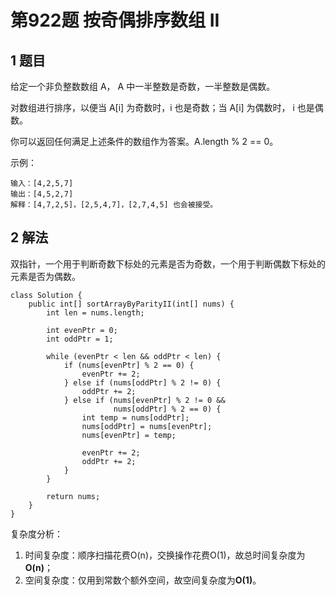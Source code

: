 # 第922题 按奇偶排序数组 II

## 1 题目

给定一个非负整数数组 A， A 中一半整数是奇数，一半整数是偶数。

对数组进行排序，以便当 A[i] 为奇数时，i 也是奇数；当 A[i] 为偶数时， i 也是偶数。

你可以返回任何满足上述条件的数组作为答案。A.length % 2 == 0。

示例：

```
输入：[4,2,5,7]
输出：[4,5,2,7]
解释：[4,7,2,5]，[2,5,4,7]，[2,7,4,5] 也会被接受。
```

## 2 解法

双指针，一个用于判断奇数下标处的元素是否为奇数，一个用于判断偶数下标处的元素是否为偶数。

```
class Solution {
    public int[] sortArrayByParityII(int[] nums) {
        int len = nums.length;

        int evenPtr = 0;
        int oddPtr = 1;

        while (evenPtr < len && oddPtr < len) {
            if (nums[evenPtr] % 2 == 0) {
                evenPtr += 2;
            } else if (nums[oddPtr] % 2 != 0) {
                oddPtr += 2;
            } else if (nums[evenPtr] % 2 != 0 && 
            	       nums[oddPtr] % 2 == 0) {
                int temp = nums[oddPtr];
                nums[oddPtr] = nums[evenPtr];
                nums[evenPtr] = temp;

                evenPtr += 2;
                oddPtr += 2;
            }
        }

        return nums;
    }
}
```

复杂度分析：

1. 时间复杂度：顺序扫描花费O(n)，交换操作花费O(1)，故总时间复杂度为**O(n)**；
2. 空间复杂度：仅用到常数个额外空间，故空间复杂度为**O(1)**。
